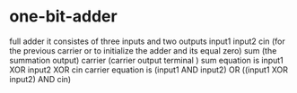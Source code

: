 # one-bit-adder
full adder 
it consistes of three inputs and two outputs 
input1 
input2
cin (for the previous carrier or to initialize the adder and its equal zero)
sum (the summation output)
carrier (carrier output terminal )
 sum equation is 
 input1 XOR input2 XOR cin
 carrier equation is 
 (input1 AND input2) OR ((input1 XOR input2) AND cin)
